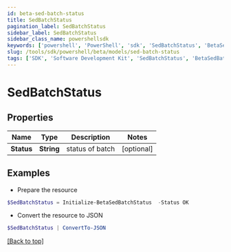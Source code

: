 ```yaml
---
id: beta-sed-batch-status
title: SedBatchStatus
pagination_label: SedBatchStatus
sidebar_label: SedBatchStatus
sidebar_class_name: powershellsdk
keywords: ['powershell', 'PowerShell', 'sdk', 'SedBatchStatus', 'BetaSedBatchStatus'] 
slug: /tools/sdk/powershell/beta/models/sed-batch-status
tags: ['SDK', 'Software Development Kit', 'SedBatchStatus', 'BetaSedBatchStatus']
---
```



# SedBatchStatus

## Properties

Name | Type | Description | Notes
------------ | ------------- | ------------- | -------------
**Status** | **String** | status of batch | [optional] 

## Examples

- Prepare the resource
```powershell
$SedBatchStatus = Initialize-BetaSedBatchStatus  -Status OK
```

- Convert the resource to JSON
```powershell
$SedBatchStatus | ConvertTo-JSON
```


[[Back to top]](#) 

